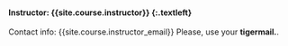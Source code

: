 #### Instructor: {{site.course.instructor}} {:.textleft}
Contact info: {{site.course.instructor_email}}
Please, use your **tigermail.**.
